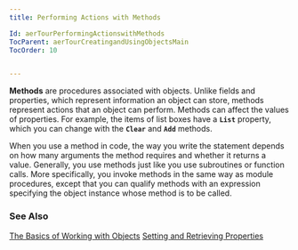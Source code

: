```yaml
---
title: Performing Actions with Methods

Id: aerTourPerformingActionswithMethods
TocParent: aerTourCreatingandUsingObjectsMain
TocOrder: 10


---
```


**Methods** are procedures associated with objects. Unlike fields and properties, which represent information an object can store, methods represent actions that an object can perform. Methods can affect the values of properties. For example, the items of list boxes have a **<code>List</code>** property, which you can change with the **<code>Clear</code>** and **<code>Add</code>** methods. 

When you use a method in code, the way you write the statement depends on how many arguments the method requires and whether it returns a value. Generally, you use methods just like you use subroutines or function calls. More specifically, you invoke methods in the same way as module procedures, except that you can qualify methods with an expression specifying the object instance whose method is to be called. 

### See Also
[The Basics of Working with Objects](aerConBasicsofObjects.html)
[Setting and Retrieving Properties](aerConSettingandRetrievingProperties.html) 
